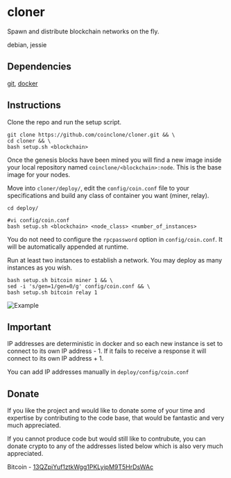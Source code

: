 # cloner
Spawn and distribute blockchain networks on the fly.

debian, jessie

## Dependencies
[git](https://git-scm.com/downloads "git client"), [docker](https://docs.docker.com/engine/installation/ "docker engine")

## Instructions
Clone the repo and run the setup script.

    git clone https://github.com/coinclone/cloner.git && \
    cd cloner && \
    bash setup.sh <blockchain> 

Once the genesis blocks have been mined you will find a new image inside your local repository named `coinclone/<blockchain>:node`. This is the base image for your nodes.

Move into `cloner/deploy/`, edit the `config/coin.conf` file to your specifications and build any class of container you want (miner, relay).

    cd deploy/

    #vi config/coin.conf
    bash setup.sh <blockchain> <node_class> <number_of_instances>

You do not need to configure the `rpcpassword` option in `config/coin.conf`. It will be automatically appended at runtime.

Run at least two instances to establish a network. You may deploy as many instances as you wish.

    bash setup.sh bitcoin miner 1 && \
    sed -i 's/gen=1/gen=0/g' config/coin.conf && \
    bash setup.sh bitcoin relay 1

![Example](http://s15.postimg.org/aaw1df6u3/network_ss.png)

## Important
IP addresses are deterministic in docker and so each new instance is set to connect to its own IP address - 1. If it fails to receive a response it will connect to its own IP address + 1.

You can add IP addresses manually in `deploy/config/coin.conf`

## Donate
If you like the project and would like to donate some of your time and expertise by contributing to the code base, that would be fantastic and very much appreciated.

If you cannot produce code but would still like to contrubute, you can donate crypto to any of the addresses listed below which is also very much appreciated.

Bitcoin - [13QZpiYuf1ztkWgg1PKLyipM9T5HrDsWAc](https://blockchain.info/address/13QZpiYuf1ztkWgg1PKLyipM9T5HrDsWAc "view address")  
